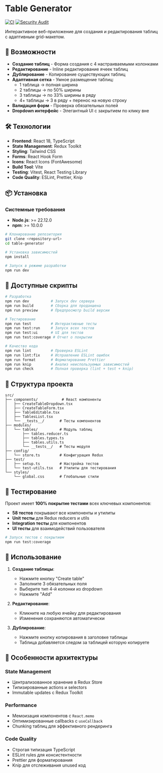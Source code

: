 # Table Generator

[![CI](https://github.com/username/table-generator/workflows/CI/badge.svg)](https://github.com/username/table-generator/actions)
[![Security Audit](https://github.com/username/table-generator/workflows/Security%20Audit/badge.svg)](https://github.com/username/table-generator/actions)

Интерактивное веб-приложение для создания и редактирования таблиц с адаптивным grid-макетом.

## 🚀 Возможности

- **Создание таблиц** - Форма создания с 4 настраиваемыми колонками
- **Редактирование** - Inline редактирование ячеек таблиц
- **Дублирование** - Копирование существующих таблиц
- **Адаптивная сетка** - Умное размещение таблиц:
  - 1 таблица → полная ширина
  - 2 таблицы → по 50% ширины
  - 3 таблицы → по 33% ширины в ряду
  - 4+ таблицы → 3 в ряду + перенос на новую строку
- **Валидация форм** - Проверка обязательных полей
- **Dropdown интерфейс** - Элегантный UI с закрытием по клику вне

## 🛠 Технологии

- **Frontend**: React 18, TypeScript
- **State Management**: Redux Toolkit
- **Styling**: Tailwind CSS
- **Forms**: React Hook Form
- **Icons**: React Icons (FontAwesome)
- **Build Tool**: Vite
- **Testing**: Vitest, React Testing Library
- **Code Quality**: ESLint, Prettier, Knip

## 📦 Установка

### Системные требования

- **Node.js**: >= 22.12.0
- **npm**: >= 10.0.0

```bash
# Клонирование репозитория
git clone <repository-url>
cd table-generator

# Установка зависимостей
npm install

# Запуск в режиме разработки
npm run dev
```

## 🔧 Доступные скрипты

```bash
# Разработка
npm run dev          # Запуск dev сервера
npm run build        # Сборка для продакшена
npm run preview      # Предпросмотр build версии

# Тестирование
npm run test         # Интерактивные тесты
npm run test:run     # Запуск всех тестов
npm run test:ui      # UI для тестов
npm run test:coverage # Отчет о покрытии

# Качество кода
npm run lint         # Проверка ESLint
npm run lint:fix     # Исправление ESLint ошибок
npm run format       # Форматирование Prettier
npm run knip         # Анализ неиспользуемых зависимостей
npm run check        # Полная проверка (lint + test + knip)
```

## 📁 Структура проекта

```
src/
├── components/           # React компоненты
│   ├── CreateTableDropdown.tsx
│   ├── CreateTableForm.tsx
│   ├── TableEditable.tsx
│   ├── TablesList.tsx
│   └── __tests__/       # Тесты компонентов
├── modules/
│   └── tables/          # Модуль таблиц
│       ├── tables.reducer.ts
│       ├── tables.types.ts
│       ├── tables.utils.ts
│       └── __tests__/   # Тесты модуля
├── config/
│   └── store.ts         # Конфигурация Redux
├── test/
│   ├── setup.ts         # Настройка тестов
│   └── test-utils.tsx   # Утилиты для тестирования
└── styles/
    └── global.css       # Глобальные стили
```

## 🧪 Тестирование

Проект имеет **100% покрытие тестами** всех ключевых компонентов:

- **58 тестов** покрывают все компоненты и утилиты
- **Unit тесты** для Redux reducers и utils
- **Integration тесты** для компонентов
- **UI тесты** для взаимодействий пользователя

```bash
# Запуск тестов с покрытием
npm run test:coverage
```

## 📱 Использование

1. **Создание таблицы**:
   - Нажмите кнопку "Create table"
   - Заполните 3 обязательных поля
   - Выберите тип 4-й колонки из dropdown
   - Нажмите "Add"

2. **Редактирование**:
   - Кликните на любую ячейку для редактирования
   - Изменения сохраняются автоматически

3. **Дублирование**:
   - Нажмите кнопку копирования в заголовке таблицы
   - Таблица добавляется следом за таблицей которую копируете

## 🎯 Особенности архитектуры

### State Management
- Централизованное хранение в Redux Store
- Типизированные actions и selectors
- Immutable updates с Redux Toolkit

### Performance
- Мемоизация компонентов с `React.memo`
- Оптимизированные callbacks с `useCallback`
- Chunking таблиц для эффективного рендеринга

### Code Quality
- Строгая типизация TypeScript
- ESLint rules для консистентности
- Prettier для форматирования
- Knip для отслеживания unused код


